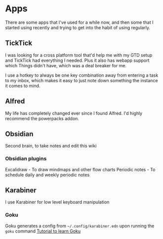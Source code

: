 # Apps

There are some apps that I've used for a while now, and then some that I started using recently and trying to get into the habit of using regularly.

## TickTick
I was looking for a cross platform tool that'd help me with my GTD setup and TickTick had everything I needed. Plus it also has webapp support which Things didn't have, which was a deal breaker for me.

I use a hotkey to always be one key combination away from entering a task to my inbox, which makes it easy to just note down something the instance it comes to mind.

## Alfred
My life has completely changed ever since I found Alfred. I'd highly recommend the powerpacks addon.

## Obsidian
Second brain, to take notes and edit this wiki

### Obsidian plugins
Excalidraw - To draw mindmaps and other flow charts
Periodic notes - To schedule daily and weekly periodic notes

## Karabiner
I use Karabiner for low level keyboard manipulation

### Goku
Goku generates a config from `~/.config/karabiner.edn` upon running the `goku` command
[Tutorial to learn Goku](https://github.com/yqrashawn/GokuRakuJoudo/blob/master/tutorial.md)
